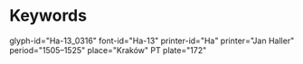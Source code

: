 # Keywords
glyph-id="Ha-13_0316"
font-id="Ha-13"
printer-id="Ha"
printer="Jan Haller"
period="1505–1525"
place="Kraków"
PT plate="172"
